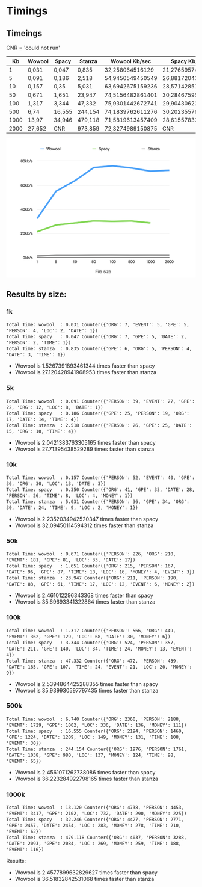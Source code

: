 # Timings


## Timeings


CNR = 'could not run'

| Kb    | Wowool | Spacy  | Stanza  | Wowool Kb/sec    | Spacy Kb/sec    | Stanza Kb/sec   |
|-------|--------|--------|---------|------------------|------------------|------------------|
| 1     | 0,031  | 0,047  | 0,835   | 32,258064516129  | 21,2765957446809 | 1,19760479041916 |
| 5     | 0,091  | 0,186  | 2,518   | 54,9450549450549 | 26,8817204301075 | 1,98570293884035 |
| 10    | 0,157  | 0,35   | 5,031   | 63,6942675159236 | 28,5714285714286 | 1,98767640628106 |
| 50    | 0,671  | 1,651  | 23,947  | 74,5156482861401 | 30,2846759539673 | 2,08794421013071 |
| 100   | 1,317  | 3,344  | 47,332  | 75,9301442672741 | 29,9043062200957 | 2,11273557001606 |
| 500   | 6,74   | 16,555 | 244,154 | 74,1839762611276 | 30,2023557837511 | 2,0478878085143  |
| 1000  | 13,97  | 34,946 | 479,118 | 71,5819613457409 | 28,6155783208379 | 2,08716850546212 |
| 2000  | 27,652 | CNR    | 973,859 | 72,3274989150875  | CNR             | 2,05368538977408 |


![Timeings Kb/sec](../img/speed-graph.png)


## Results by size:

### 1k

    Total Time: wowool  : 0.031 Counter({'ORG': 7, 'EVENT': 5, 'GPE': 5, 'PERSON': 4, 'LOC': 2, 'DATE': 1})
    Total Time: spacy   : 0.047 Counter({'ORG': 7, 'GPE': 5, 'DATE': 2, 'PERSON': 2, 'TIME': 1})
    Total Time: stanza  : 0.835 Counter({'GPE': 6, 'ORG': 5, 'PERSON': 4, 'DATE': 3, 'TIME': 1})

* Wowool is 1.5267391893461344 times faster than spacy
* Wowool is 27.120428941968953 times faster than stanza

### 5k

    Total Time: wowool  : 0.091 Counter({'PERSON': 39, 'EVENT': 27, 'GPE': 22, 'ORG': 12, 'LOC': 8, 'DATE': 1})
    Total Time: spacy   : 0.186 Counter({'GPE': 25, 'PERSON': 19, 'ORG': 17, 'DATE': 14, 'TIME': 4})
    Total Time: stanza  : 2.518 Counter({'PERSON': 26, 'GPE': 25, 'DATE': 15, 'ORG': 10, 'TIME': 4})

* Wowool is 2.0421383763305165 times faster than spacy
* Wowool is 27.71395438529289 times faster than stanza

### 10k

    Total Time: wowool  : 0.157 Counter({'PERSON': 52, 'EVENT': 40, 'GPE': 36, 'ORG': 30, 'LOC': 13, 'DATE': 3})
    Total Time: spacy   : 0.350 Counter({'ORG': 41, 'GPE': 33, 'DATE': 28, 'PERSON': 26, 'TIME': 8, 'LOC': 4, 'MONEY': 1})
    Total Time: stanza  : 5.031 Counter({'PERSON': 36, 'GPE': 34, 'ORG': 30, 'DATE': 24, 'TIME': 9, 'LOC': 2, 'MONEY': 1})

* Wowool is 2.2352034942520347 times faster than spacy
* Wowool is 32.09450114594312 times faster than stanza

### 50k

    Total Time: wowool  : 0.671 Counter({'PERSON': 226, 'ORG': 210, 'EVENT': 181, 'GPE': 81, 'LOC': 33, 'DATE': 17})
    Total Time: spacy   : 1.651 Counter({'ORG': 215, 'PERSON': 167, 'DATE': 96, 'GPE': 87, 'TIME': 18, 'LOC': 16, 'MONEY': 4, 'EVENT': 3})
    Total Time: stanza  : 23.947 Counter({'ORG': 211, 'PERSON': 190, 'DATE': 83, 'GPE': 61, 'TIME': 17, 'LOC': 12, 'EVENT': 6, 'MONEY': 2})

* Wowool is 2.461012296343368 times faster than spacy
* Wowool is 35.69693341322864 times faster than stanza

### 100k

    Total Time: wowool  : 1.317 Counter({'PERSON': 566, 'ORG': 449, 'EVENT': 362, 'GPE': 129, 'LOC': 68, 'DATE': 30, 'MONEY': 6})
    Total Time: spacy   : 3.344 Counter({'ORG': 524, 'PERSON': 357, 'DATE': 211, 'GPE': 140, 'LOC': 34, 'TIME': 24, 'MONEY': 13, 'EVENT': 4})
    Total Time: stanza  : 47.332 Counter({'ORG': 472, 'PERSON': 439, 'DATE': 185, 'GPE': 107, 'TIME': 24, 'EVENT': 21, 'LOC': 20, 'MONEY': 9})

* Wowool is 2.5394864425288355 times faster than spacy
* Wowool is 35.939930597797435 times faster than stanza

### 500k

    Total Time: wowool  : 6.740 Counter({'ORG': 2360, 'PERSON': 2188, 'EVENT': 1729, 'GPE': 1002, 'LOC': 336, 'DATE': 136, 'MONEY': 111})
    Total Time: spacy   : 16.555 Counter({'ORG': 2194, 'PERSON': 1460, 'GPE': 1224, 'DATE': 1209, 'LOC': 149, 'MONEY': 131, 'TIME': 108, 'EVENT': 30})
    Total Time: stanza  : 244.154 Counter({'ORG': 1976, 'PERSON': 1761, 'DATE': 1038, 'GPE': 980, 'LOC': 137, 'MONEY': 124, 'TIME': 98, 'EVENT': 65})

* Wowool is 2.4561071262738086 times faster than spacy
* Wowool is 36.223284922798165 times faster than stanza

### 1000k

    Total Time: wowool  : 13.120 Counter({'ORG': 4738, 'PERSON': 4453, 'EVENT': 3417, 'GPE': 2102, 'LOC': 732, 'DATE': 290, 'MONEY': 225})
    Total Time: spacy   : 32.246 Counter({'ORG': 4427, 'PERSON': 2771, 'GPE': 2457, 'DATE': 2454, 'LOC': 283, 'MONEY': 278, 'TIME': 210, 'EVENT': 62})
    Total Time: stanza  : 479.118 Counter({'ORG': 4037, 'PERSON': 3288, 'DATE': 2093, 'GPE': 2084, 'LOC': 269, 'MONEY': 259, 'TIME': 188, 'EVENT': 116})


Results:

* Wowool is 2.4577899632829627 times faster than spacy
* Wowool is 36.51832842531068 times faster than stanza

